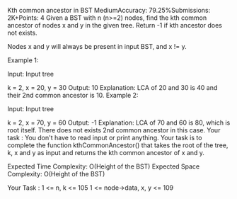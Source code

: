 Kth common ancestor in BST
MediumAccuracy: 79.25%Submissions: 2K+Points: 4
Given a BST with n (n>=2) nodes, find the kth common ancestor of nodes x and y in the given tree. Return -1 if kth ancestor does not exists.

Nodes x and y will always be present in input BST, and x != y.

Example 1:

Input:
Input tree

k = 2, x = 20, y = 30
Output:
10
Explanation:
LCA of 20 and 30 is 40 and their 2nd common ancestor is 10.
Example 2:

Input:
Input tree

k = 2, x = 70, y = 60
Output:
-1
Explanation:
LCA of 70 and 60 is 80, which is root itself. There does not exists 2nd common ancestor in this case.
Your task :
You don't have to read input or print anything. Your task is to complete the function kthCommonAncestor() that takes the root of the tree, k, x and y as input and returns the kth common ancestor of x and y.

Expected Time Complexity: O(Height of the BST)
Expected Space Complexity: O(Height of the BST)

Your Task :
1 <= n, k <= 105
1 <= node->data, x, y <= 109
